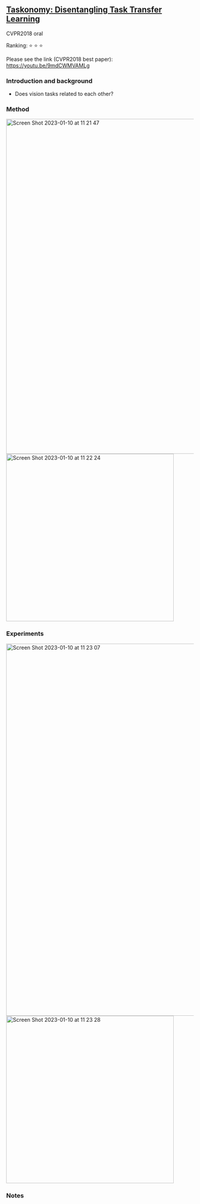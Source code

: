 ## [Taskonomy: Disentangling Task Transfer Learning](https://arxiv.org/abs/1804.08328)

CVPR2018 oral

Ranking: ⭐ ⭐ ⭐

Please see the link (CVPR2018 best paper): https://youtu.be/9mdCWMVAMLg

### Introduction and background
- Does vision tasks related to each other?

### Method
<img width="900" alt="Screen Shot 2023-01-10 at 11 21 47" src="https://user-images.githubusercontent.com/46414159/211440490-49a9a158-2ed6-4af4-b5fc-d549f6fc4a9e.png">

<img width="450" alt="Screen Shot 2023-01-10 at 11 22 24" src="https://user-images.githubusercontent.com/46414159/211440553-41102098-4a15-44c6-b2bc-f6a117554c48.png">

### Experiments
<img width="1000" alt="Screen Shot 2023-01-10 at 11 23 07" src="https://user-images.githubusercontent.com/46414159/211440630-e6503ba3-6865-4d87-a1cc-df1a3ab0b1d1.png">

<img width="450" alt="Screen Shot 2023-01-10 at 11 23 28" src="https://user-images.githubusercontent.com/46414159/211440661-cbee0e89-6dbf-417e-80f9-b57eac4ff0c1.png">

### Notes
